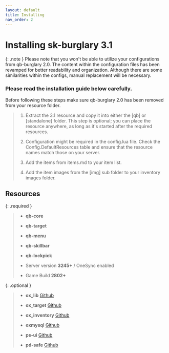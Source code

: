 ```yaml
---
layout: default
title: Installing
nav_order: 2
---
```


# Installing sk-burglary 3.1

{: .note }
Please note that you won't be able to utilize your configurations from qb-burglary 2.0. The content within the configuration files has been revamped for better readability and organization. Although there are some similarities within the configs, manual replacement will be necessary.

### Please read the installation guide below carefully.

Before following these steps make sure qb-burglary 2.0 has been removed from your resource folder.

> 1. Extract the 3.1 resource and copy it into either the [qb] or [standalone] folder. This step is optional; you can place the resource anywhere, as long as it's started after the required resources.
>
> 2. Configuration might be required in the config.lua file. Check the Config.DefaultResources table and ensure that the resource names match those on your server.
>
> 3. Add the items from items.md to your item list.
>
> 4. Add the item images from the [img] sub folder to your inventory images folder.
>

## Resources

{: .required }
> - **qb-core**
> 
> - **qb-target**
>
> - **qb-menu**
>
> - **qb-skillbar**
>
> - **qb-lockpick**
>
> - Server version **3245+** / OneSync enabled
>
> - Game Build **2802+**

{: .optional }
> - **ox_lib** [Github](https://github.com/overextended/ox_lib)
>
> - **ox_target** [Github](https://github.com/overextended/ox_target)
>
> - **ox_inventory** [Github](https://github.com/overextended/ox_inventory)
>
> - **oxmysql** [Github](https://github.com/overextended/oxmysql)
>
> - **ps-ui** [Github](https://github.com/Project-Sloth/ps-ui)
>
> - **pd-safe** [Github](https://github.com/VHall1/pd-safe)
